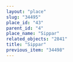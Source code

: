 ```yaml
---
layout: "place"
slug: "34495"
place_id: "43"
parent_id: "4"
place_name: "Sippar"
related_objects: "2841"
title: "Sippar"
previous_item: "34498"
---
```

